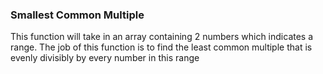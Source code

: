 ### Smallest Common Multiple
This function will take in an array containing 2 numbers which indicates a range. The job of this function is to find the least common multiple that is evenly divisibly by every number in this range